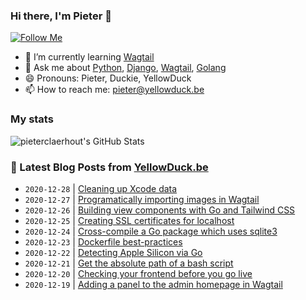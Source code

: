 ### Hi there, I'm Pieter 👋  
[![Follow Me](https://img.shields.io/github/followers/pieterclaerhout?label=Follow&style=social)](https://github.com/pieterclaerhout)

- 🌱 I’m currently learning [Wagtail](https://wagtail.io)
- 💬 Ask me about [Python](https://www.python.org), [Django](https://www.djangoproject.com), [Wagtail](https://wagtail.io), [Golang](https://golang.org)
- 😄 Pronouns: Pieter, Duckie, YellowDuck
- 📫 How to reach me: pieter@yellowduck.be

### My stats

![pieterclaerhout's GitHub Stats](https://github-readme-stats.vercel.app/api?username=pieterclaerhout&show_icons=true&count_private=true&line_height=40)

### 📩 Latest Blog Posts from [YellowDuck.be](https://www.yellowduck.be/)
<!-- BLOG-POST-LIST:START -->
- `2020-12-28` | [Cleaning up Xcode data](https://www.yellowduck.be/cleaning-up-xcode-data?utm_source=Cleaning+up+Xcode+data&utm_medium=RSS&utm_campaign=RSS+Reader)  
- `2020-12-27` | [Programatically importing images in Wagtail](https://www.yellowduck.be/programatically-importing-images-wagtail?utm_source=Programatically+importing+images+in+Wagtail&utm_medium=RSS&utm_campaign=RSS+Reader)  
- `2020-12-26` | [Building view components with Go and Tailwind CSS](https://www.yellowduck.be/building-view-components-with-go-and-tailwind-css?utm_source=Building+view+components+with+Go+and+Tailwind+CSS&utm_medium=RSS&utm_campaign=RSS+Reader)  
- `2020-12-25` | [Creating SSL certificates for localhost](https://www.yellowduck.be/creating-ssl-certificates-for-localhost?utm_source=Creating+SSL+certificates+for+localhost&utm_medium=RSS&utm_campaign=RSS+Reader)  
- `2020-12-24` | [Cross-compile a Go package which uses sqlite3](https://www.yellowduck.be/cross-compile-a-go-package-which-uses-sqlite3?utm_source=Cross-compile+a+Go+package+which+uses+sqlite3&utm_medium=RSS&utm_campaign=RSS+Reader)  
- `2020-12-23` | [Dockerfile best-practices](https://www.yellowduck.be/dockerfile-best-practices?utm_source=Dockerfile+best-practices&utm_medium=RSS&utm_campaign=RSS+Reader)  
- `2020-12-22` | [Detecting Apple Silicon via Go](https://www.yellowduck.be/detecting-apple-silicon-via-go?utm_source=Detecting+Apple+Silicon+via+Go&utm_medium=RSS&utm_campaign=RSS+Reader)  
- `2020-12-21` | [Get the absolute path of a bash script](https://www.yellowduck.be/get-the-absolute-path-of-a-bash-script?utm_source=Get+the+absolute+path+of+a+bash+script&utm_medium=RSS&utm_campaign=RSS+Reader)  
- `2020-12-20` | [Checking your frontend before you go live](https://www.yellowduck.be/checking-your-frontend-before-you-go-live?utm_source=Checking+your+frontend+before+you+go+live&utm_medium=RSS&utm_campaign=RSS+Reader)  
- `2020-12-19` | [Adding a panel to the admin homepage in Wagtail](https://www.yellowduck.be/adding-a-panel-to-the-admin-homepage-in-wagtail?utm_source=Adding+a+panel+to+the+admin+homepage+in+Wagtail&utm_medium=RSS&utm_campaign=RSS+Reader)  

<!-- BLOG-POST-LIST:END -->
